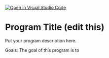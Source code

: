 [![Open in Visual Studio Code](https://classroom.github.com/assets/open-in-vscode-c66648af7eb3fe8bc4f294546bfd86ef473780cde1dea487d3c4ff354943c9ae.svg)](https://classroom.github.com/online_ide?assignment_repo_id=7919176&assignment_repo_type=AssignmentRepo)
# Program Title (edit this)

Put your program description here.

Goals: The goal of this program is to 